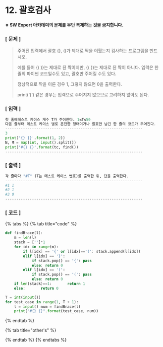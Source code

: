# 12. 괄호검사

**※ SW Expert 아카데미의 문제를 무단 복제하는 것을 금지합니다.**

### \[ 문제 \]

> 주어진 입력에서 괄호 {}, \(\)가 제대로 짝을 이뤘는지 검사하는 프로그램을 만드시오. 
>
> 예를 들어 {\( \)}는 제대로 된 짝이지만, {\( }\)는 제대로 된 짝이 아니다. 입력은 한 줄의 파이썬 코드일수도 있고, 괄호만 주어질 수도 있다.   
>   
> 정상적으로 짝을 이룬 경우 1, 그렇지 않으면 0을 출력한다.   
>
>
> print\(‘{‘\) 같은 경우는 입력으로 주어지지 않으므로 고려하지 않아도 된다.



### **\[ 입력 \]**

```python
첫 줄에테스트 케이스 개수 T가 주어진다. 1≤T≤50 
다음 줄부터 테스트 케이스 별로 온전한 형태이거나 괄호만 남긴 한 줄의 코드가 주어진다.
--------------------------------------------------------------
3
print('{} {}'.format(1, 2))
N, M = map(int, input().split())
print('#{} {}'.format(tc, find())
--------------------------------------------------------------
```



### **\[ 출력 \]**

```python
각 줄마다 "#T" (T는 테스트 케이스 번호)를 출력한 뒤, 답을 출력한다.
--------------------------------------------------------------
#1 1
#2 1
#3 0
--------------------------------------------------------------
```



### \[ 코드 \]

{% tabs %}
{% tab title="code" %}
```python
def findBrace(l):	
    m = len(l)	
    stack = ['']*1	
    for idx in range(m):		
        if l[idx] == '{' or l[idx]=='(': stack.append(l[idx])		
        elif l[idx] == '}':			
            if stack.pop() == '{': pass			
            else: return 0		
        elif l[idx] == ')':			
            if stack.pop() == '(': pass			
            else: return 0	
    if len(stack)==1:		return 1	
    else: 		return 0            

T = int(input())
for test_case in range(1, T + 1):	
    l = input()	num = findBrace(l)	
    print("#{} {}".format(test_case, num))
```
{% endtab %}

{% tab title="other\'s" %}

{% endtab %}
{% endtabs %}



